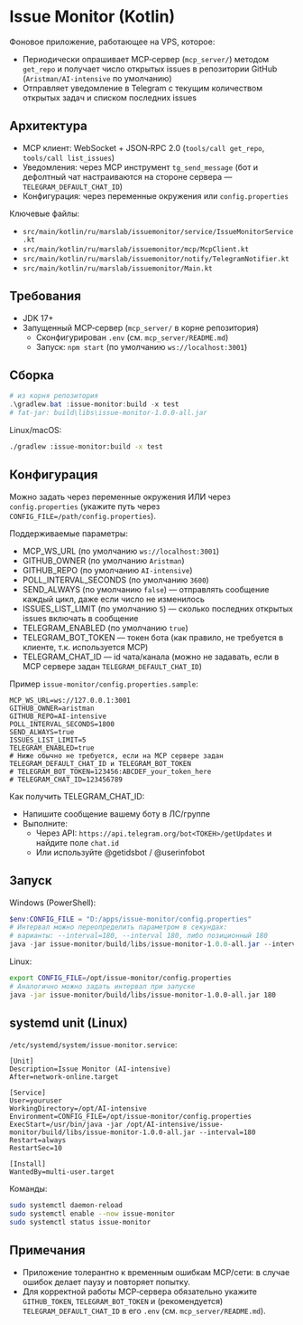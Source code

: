 # Issue Monitor (Kotlin)

Фоновое приложение, работающее на VPS, которое:
- Периодически опрашивает MCP‑сервер (`mcp_server/`) методом `get_repo` и получает число открытых issues в репозитории GitHub (`Aristman/AI-intensive` по умолчанию)
- Отправляет уведомление в Telegram с текущим количеством открытых задач и списком последних issues

## Архитектура
- MCP клиент: WebSocket + JSON‑RPC 2.0 (`tools/call get_repo`, `tools/call list_issues`)
- Уведомления: через MCP инструмент `tg_send_message` (бот и дефолтный чат настраиваются на стороне сервера — `TELEGRAM_DEFAULT_CHAT_ID`)
- Конфигурация: через переменные окружения или `config.properties`

Ключевые файлы:
- `src/main/kotlin/ru/marslab/issuemonitor/service/IssueMonitorService.kt`
- `src/main/kotlin/ru/marslab/issuemonitor/mcp/McpClient.kt`
- `src/main/kotlin/ru/marslab/issuemonitor/notify/TelegramNotifier.kt`
- `src/main/kotlin/ru/marslab/issuemonitor/Main.kt`

## Требования
- JDK 17+
- Запущенный MCP‑сервер (`mcp_server/` в корне репозитория)
  - Сконфигурирован `.env` (см. `mcp_server/README.md`)
  - Запуск: `npm start` (по умолчанию `ws://localhost:3001`)

## Сборка
```powershell
# из корня репозитория
.\gradlew.bat :issue-monitor:build -x test
# fat‑jar: build\libs\issue-monitor-1.0.0-all.jar
```
Linux/macOS:
```bash
./gradlew :issue-monitor:build -x test
```

## Конфигурация
Можно задать через переменные окружения ИЛИ через `config.properties` (укажите путь через `CONFIG_FILE=/path/config.properties`).

Поддерживаемые параметры:
- MCP_WS_URL (по умолчанию `ws://localhost:3001`)
- GITHUB_OWNER (по умолчанию `Aristman`)
- GITHUB_REPO (по умолчанию `AI-intensive`)
- POLL_INTERVAL_SECONDS (по умолчанию `3600`)
- SEND_ALWAYS (по умолчанию `false`) — отправлять сообщение каждый цикл, даже если число не изменилось
- ISSUES_LIST_LIMIT (по умолчанию `5`) — сколько последних открытых issues включать в сообщение
- TELEGRAM_ENABLED (по умолчанию `true`)
- TELEGRAM_BOT_TOKEN — токен бота (как правило, не требуется в клиенте, т.к. используется MCP)
- TELEGRAM_CHAT_ID — id чата/канала (можно не задавать, если в MCP сервере задан `TELEGRAM_DEFAULT_CHAT_ID`)

Пример `issue-monitor/config.properties.sample`:
```
MCP_WS_URL=ws://127.0.0.1:3001
GITHUB_OWNER=aristman
GITHUB_REPO=AI-intensive
POLL_INTERVAL_SECONDS=1800
SEND_ALWAYS=true
ISSUES_LIST_LIMIT=5
TELEGRAM_ENABLED=true
# Ниже обычно не требуется, если на MCP сервере задан TELEGRAM_DEFAULT_CHAT_ID и TELEGRAM_BOT_TOKEN
# TELEGRAM_BOT_TOKEN=123456:ABCDEF_your_token_here
# TELEGRAM_CHAT_ID=123456789
```

Как получить TELEGRAM_CHAT_ID:
- Напишите сообщение вашему боту в ЛС/группе
- Выполните:
  - Через API: `https://api.telegram.org/bot<ТОКЕН>/getUpdates` и найдите поле `chat.id`
  - Или используйте @getidsbot / @userinfobot

## Запуск
Windows (PowerShell):
```powershell
$env:CONFIG_FILE = "D:/apps/issue-monitor/config.properties"
# Интервал можно переопределить параметром в секундах:
# варианты: --interval=180, --interval 180, либо позиционный 180
java -jar issue-monitor/build/libs/issue-monitor-1.0.0-all.jar --interval=180
```
Linux:
```bash
export CONFIG_FILE=/opt/issue-monitor/config.properties
# Аналогично можно задать интервал при запуске
java -jar issue-monitor/build/libs/issue-monitor-1.0.0-all.jar 180
```

## systemd unit (Linux)
`/etc/systemd/system/issue-monitor.service`:
```
[Unit]
Description=Issue Monitor (AI-intensive)
After=network-online.target

[Service]
User=youruser
WorkingDirectory=/opt/AI-intensive
Environment=CONFIG_FILE=/opt/issue-monitor/config.properties
ExecStart=/usr/bin/java -jar /opt/AI-intensive/issue-monitor/build/libs/issue-monitor-1.0.0-all.jar --interval=180
Restart=always
RestartSec=10

[Install]
WantedBy=multi-user.target
```
Команды:
```bash
sudo systemctl daemon-reload
sudo systemctl enable --now issue-monitor
sudo systemctl status issue-monitor
```

## Примечания
- Приложение толерантно к временным ошибкам MCP/сети: в случае ошибок делает паузу и повторяет попытку.
- Для корректной работы MCP‑сервера обязательно укажите `GITHUB_TOKEN`, `TELEGRAM_BOT_TOKEN` и (рекомендуется) `TELEGRAM_DEFAULT_CHAT_ID` в его `.env` (см. `mcp_server/README.md`).
